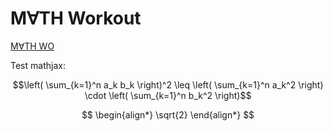 # M&#8704;TH Workout

[M&#8704;TH WO](https://mathwo.github.io/)

Test mathjax:

$$\left( \sum_{k=1}^n a_k b_k \right)^2 \leq \left( \sum_{k=1}^n a_k^2 \right) \cdot \left( \sum_{k=1}^n b_k^2 \right)$$

$$
\begin{align*}
\sqrt{2}
\end{align*}
$$
